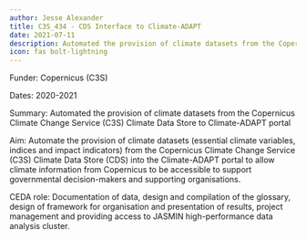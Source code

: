 ```yaml
---
author: Jesse Alexander
title: C3S_434 - CDS Interface to Climate-ADAPT
date: 2021-07-11
description: Automated the provision of climate datasets from the Copernicus Climate Change Service (C3S) Climate Data Store to Climate-ADAPT portal
icon: fas bolt-lightning
---
```

Funder: Copernicus (C3S)

Dates: 2020-2021

Summary: Automated the provision of climate datasets from the Copernicus Climate Change Service (C3S) Climate Data Store to Climate-ADAPT portal

Aim: Automate the provision of climate datasets (essential climate variables, indices and impact indicators) from the Copernicus Climate Change Service (C3S) Climate Data Store (CDS) into the Climate-ADAPT portal to allow climate information from Copernicus to be accessible to support governmental decision-makers and supporting organisations.

CEDA role: Documentation of data, design and compilation of the glossary, design of framework for organisation and presentation of results, project management and providing access to JASMIN high-performance data analysis cluster.
